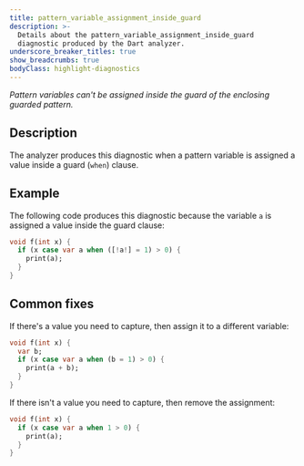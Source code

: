 ```yaml
---
title: pattern_variable_assignment_inside_guard
description: >-
  Details about the pattern_variable_assignment_inside_guard
  diagnostic produced by the Dart analyzer.
underscore_breaker_titles: true
show_breadcrumbs: true
bodyClass: highlight-diagnostics
---
```


_Pattern variables can't be assigned inside the guard of the enclosing guarded pattern._

## Description

The analyzer produces this diagnostic when a pattern variable is assigned
a value inside a guard (`when`) clause.

## Example

The following code produces this diagnostic because the variable `a` is
assigned a value inside the guard clause:

```dart
void f(int x) {
  if (x case var a when ([!a!] = 1) > 0) {
    print(a);
  }
}
```

## Common fixes

If there's a value you need to capture, then assign it to a different
variable:

```dart
void f(int x) {
  var b;
  if (x case var a when (b = 1) > 0) {
    print(a + b);
  }
}
```

If there isn't a value you need to capture, then remove the assignment:

```dart
void f(int x) {
  if (x case var a when 1 > 0) {
    print(a);
  }
}
```
